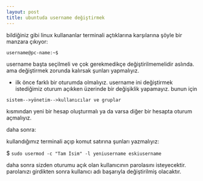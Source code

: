 ```yaml
---
layout: post
title: ubuntuda username değiştirmek
---
```


bildiğiniz gibi linux kullananlar terminali açtıklarına karşılarına şöyle bir manzara çıkıyor:

`username@pc-name:~$`

username başta seçilmeli ve çok gerekmedikçe değiştirilmemelidir aslında. ama değiştirmek zorunda kalırsak şunları yapmalıyız.

- ilk önce farklı bir oturumda olmalıyız. username ini değiştirmek istediğimiz oturum açıkken üzerinde bir değişiklik yapamayız. bunun için 

`sistem-->yönetim-->kullanıcılar ve gruplar` 

kısmından yeni bir hesap oluşturmalı ya da varsa diğer bir hesapta oturum açmalıyız.

daha sonra:

kullandığımız terminali açıp komut satırına şunları yazmalıyız:

$ `sudo usermod -c "Tam İsim" -l yeniusername eskiusername`

daha sonra sizden oturumu açık olan kullanıcının parolasını isteyecektir.
parolanızı girdikten sonra kullanıcı adı başarıyla değiştirilmiş olacaktır.


